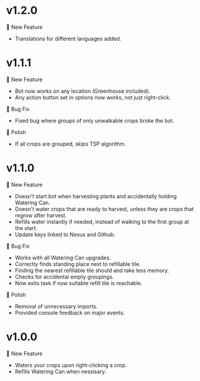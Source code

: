 # v1.2.0

🚀 New Feature

- Translations for different languages added.

# v1.1.1

🚀 New Feature

- Bot now works on any location (Greenhouse included).
- Any action button set in options now works, not just right-click.

🐛 Bug Fix

- Fixed bug where groups of only unwalkable crops broke the bot.

💅 Polish

- If all crops are grouped, skips TSP algorithm.

# v1.1.0

🚀 New Feature

- Doesn't start bot when harvesting plants and accidentally holding Watering Can.
- Doesn't water crops that are ready to harvest, unless they are crops that regrow after harvest.
- Refills water instantly if needed, instead of walking to the first group at the start.
- Update keys linked to Nexus and Github.

🐛 Bug Fix

- Works with all Watering Can upgrades.
- Correctly finds standing place next to refillable tile.
- Finding the nearest refillable tile should and take less memory.
- Checks for accidental empty groupings.
- Now exits task if now suitable refill tile is reachable.

💅 Polish

- Removal of unnecessary imports.
- Provided console feedback on major events.

# v1.0.0

🚀 New Feature

- Waters your crops upon right-clicking a crop.
- Refills Watering Can when nessisary.
